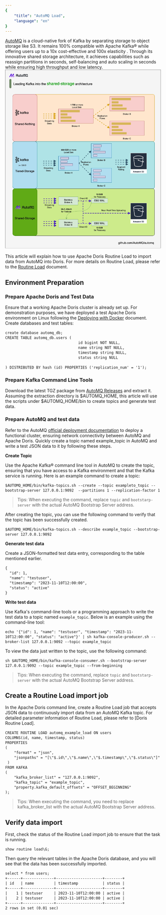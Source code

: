 ```yaml
---
{
    "title": "AutoMQ Load",
    "language": "en"
}
---
```


[AutoMQ](https://github.com/AutoMQ/automq) is a cloud-native fork of Kafka by separating storage to object storage like S3. It remains 100% compatible with Apache Kafka® while offering users up to a 10x cost-effective and 100x elasticity . Through its innovative shared storage architecture, it achieves capabilities such as reassign partitions in seconds, self-balancing and auto scaling in seconds while ensuring high throughput and low latency.
![AutoMQ Storage Architecture](/images/automq/automq_storage_architecture.png)

This article will explain how to use Apache Doris Routine Load to import data from AutoMQ into Doris. For more details on Routine Load, please refer to the [Routine Load](https://doris.apache.org/docs/data-operate/import/routine-load-manual/) document.

## Environment Preparation
### Prepare Apache Doris and Test Data

Ensure that a working Apache Doris cluster is already set up. For demonstration purposes, we have deployed a test Apache Doris environment on Linux following the [Deploying with Docker](https://doris.apache.org/docs/install/cluster-deployment/run-docker-cluster) document.
Create databases and test tables:
```
create database automq_db;
CREATE TABLE automq_db.users (
                                 id bigint NOT NULL,
                                 name string NOT NULL,
                                 timestamp string NULL,
                                 status string NULL

) DISTRIBUTED BY hash (id) PROPERTIES ('replication_num' = '1');
```

### Prepare Kafka Command Line Tools

Download the latest TGZ package from [AutoMQ Releases](https://github.com/AutoMQ/automq) and extract it. Assuming the extraction directory is $AUTOMQ_HOME, this article will use the scripts under $AUTOMQ_HOME/bin to create topics and generate test data.

### Prepare AutoMQ and test data

Refer to the AutoMQ [official deployment documentation](https://docs.automq.com/docs/automq-opensource/EvqhwAkpriAomHklOUzcUtybn7g) to deploy a functional cluster, ensuring network connectivity between AutoMQ and Apache Doris.
Quickly create a topic named example_topic in AutoMQ and write a test JSON data to it by following these steps.

**Create Topic**

Use the Apache Kafka® command line tool in AutoMQ to create the topic, ensuring that you have access to a Kafka environment and that the Kafka service is running. Here is an example command to create a topic:
```
$AUTOMQ_HOME/bin/kafka-topics.sh --create --topic exampleto_topic --bootstrap-server 127.0.0.1:9092  --partitions 1 --replication-factor 1
```
> Tips: When executing the command, replace `topic` and `bootstarp-server` with the actual AutoMQ Bootstrap Server address.

After creating the topic, you can use the following command to verify that the topic has been successfully created.
```
$AUTOMQ_HOME/bin/kafka-topics.sh --describe example_topic --bootstrap-server 127.0.0.1:9092
```

**Generate test data**

Create a JSON-formatted test data entry, corresponding to the table mentioned earlier.
```
{
  "id": 1,
  "name": "testuser",
  "timestamp": "2023-11-10T12:00:00",
  "status": "active"
}
```
**Write test data**

Use Kafka's command-line tools or a programming approach to write the test data to a topic named `example_topic`. Below is an example using the command-line tool:
```
echo '{"id": 1, "name": "testuser", "timestamp": "2023-11-10T12:00:00", "status": "active"}' | sh kafka-console-producer.sh --broker-list 127.0.0.1:9092 --topic example_topic
```
To view the data just written to the topic, use the following command:
```
sh $AUTOMQ_HOME/bin/kafka-console-consumer.sh --bootstrap-server 127.0.0.1:9092 --topic example_topic --from-beginning
```
> Tips: When executing the command, replace `topic` and `bootstarp-server` with the actual AutoMQ Bootstrap Server address.

## Create a Routine Load import job

In the Apache Doris command line, create a Routine Load job that accepts JSON data to continuously import data from an AutoMQ Kafka topic. For detailed parameter information of Routine Load, please refer to [Doris Routine Load].
```
CREATE ROUTINE LOAD automq_example_load ON users
COLUMNS(id, name, timestamp, status)
PROPERTIES
(
    "format" = "json",
    "jsonpaths" = "[\"$.id\",\"$.name\",\"$.timestamp\",\"$.status\"]"
 )
FROM KAFKA
(
    "kafka_broker_list" = "127.0.0.1:9092",
    "kafka_topic" = "example_topic",
    "property.kafka_default_offsets" = "OFFSET_BEGINNING"
);
```
> Tips: When executing the command, you need to replace kafka_broker_list with the actual AutoMQ Bootstrap Server address.

## Verify data import

First, check the status of the Routine Load import job to ensure that the task is running.
```
show routine load\G;
```
Then query the relevant tables in the Apache Doris database, and you will see that the data has been successfully imported.
```
select * from users;
+------+--------------+---------------------+--------+
| id   | name         | timestamp           | status |
+------+--------------+---------------------+--------+
|    1 | testuser     | 2023-11-10T12:00:00 | active |
|    2 | testuser     | 2023-11-10T12:00:00 | active |
+------+--------------+---------------------+--------+
2 rows in set (0.01 sec)
```
